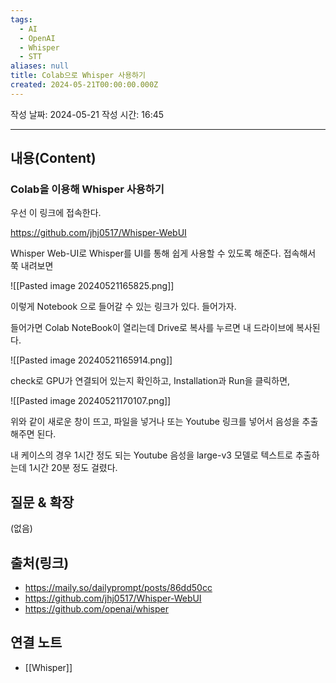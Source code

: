 ```yaml
---
tags:
  - AI
  - OpenAI
  - Whisper
  - STT
aliases: null
title: Colab으로 Whisper 사용하기
created: 2024-05-21T00:00:00.000Z
---
```

작성 날짜: 2024-05-21
작성 시간: 16:45


----
## 내용(Content)

### Colab을 이용해 Whisper 사용하기

우선 이 링크에 접속한다.

https://github.com/jhj0517/Whisper-WebUI

Whisper Web-UI로 Whisper를 UI를 통해 쉽게 사용할 수 있도록 해준다. 접속해서 쭉 내려보면

![[Pasted image 20240521165825.png]]

이렇게 Notebook 으로 들어갈 수 있는 링크가 있다. 들어가자.

들어가면 Colab NoteBook이 열리는데 Drive로 복사를 누르면 내 드라이브에 복사된다.

![[Pasted image 20240521165914.png]]


check로 GPU가 연결되어 있는지 확인하고, Installation과 Run을 클릭하면, 

![[Pasted image 20240521170107.png]]

위와 같이 새로운 창이 뜨고, 파일을 넣거나 또는 Youtube 링크를 넣어서 음성을 추출해주면 된다.

내 케이스의 경우 1시간 정도 되는 Youtube 음성을 large-v3 모델로 텍스트로 추출하는데 1시간 20분 정도 걸렸다.

## 질문 & 확장

(없음)

## 출처(링크)

- https://maily.so/dailyprompt/posts/86dd50cc
- https://github.com/jhj0517/Whisper-WebUI
- https://github.com/openai/whisper
## 연결 노트

- [[Whisper]]









